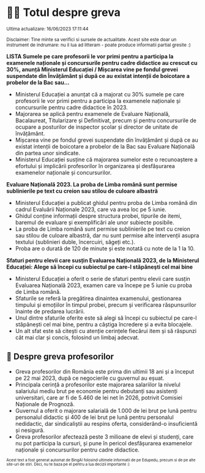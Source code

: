 # 👩‍🏫 Totul despre greva
<sub>Ultima actualizare: 16/06/2023 17:11:44</sub>

<sub>Disclaimer: Tine minte sa verifici si sursele de actualitate. Acest site este doar un instrument de indrumare: nu il lua ad litteram - poate produce informatii partial gresite :)</sub>

**LISTA Sumele pe care profesorii le vor primi pentru a participa la examenele naționale și concursurile pentru cadre didactice au crescut cu 30%, anunță Ministerul Educației / Mișcarea vine pe fondul grevei suspendate din Învățământ și după ce au existat intenții de boicotare a probelor de la Bac sau...**

- Ministerul Educației a anunțat că a majorat cu 30% sumele pe care profesorii le vor primi pentru a participa la examenele naționale și concursurile pentru cadre didactice în 2023.
- Majorarea se aplică pentru examenele de Evaluare Națională, Bacalaureat, Titularizare și Definitivat, precum și pentru concursurile de ocupare a posturilor de inspector școlar și director de unitate de învățământ.
- Mișcarea vine pe fondul grevei suspendate din învățământ și după ce au existat intenții de boicotare a probelor de la Bac sau Evaluare Națională din partea unor sindicate.
- Ministerul Educației susține că majorarea sumelor este o recunoaștere a efortului și implicării profesorilor în organizarea și desfășurarea examenelor naționale și concursurilor.

**Evaluare Națională 2023. La proba de Limba română sunt permise sublinierile pe text cu creion sau stilou de culoare albastră**

- Ministerul Educației a publicat ghidul pentru proba de Limba română din cadrul Evaluării Naționale 2023, care va avea loc pe 5 iunie.
- Ghidul conține informații despre structura probei, tipurile de itemi, baremul de evaluare și exemplificări ale unor subiecte posibile.
- La proba de Limba română sunt permise sublinierile pe text cu creion sau stilou de culoare albastră, dar nu sunt permise alte intervenții asupra textului (sublinieri duble, încercuiri, săgeți etc.).
- Proba are o durată de 120 de minute și este notată cu note de la 1 la 10.

**Sfaturi pentru elevii care susțin Evaluarea Națională 2023, de la Ministerul Educației: Alege să începi cu subiectul pe care-l stăpâneşti cel mai bine**

- Ministerul Educației a oferit o serie de sfaturi pentru elevii care susțin Evaluarea Națională 2023, examen care va începe pe 5 iunie cu proba de Limba română.
- Sfaturile se referă la pregătirea dinaintea examenului, gestionarea timpului și emoțiilor în timpul probei, precum și verificarea răspunsurilor înainte de predarea lucrării.
- Unul dintre sfaturile oferite este să alegi să începi cu subiectul pe care-l stăpânești cel mai bine, pentru a câștiga încredere și a evita blocajele.
- Un alt sfat este să citești cu atenție cerințele fiecărui item și să răspunzi cât mai clar și concis, folosind un limbaj adecvat.

## 🏫 Despre greva profesorilor

- Greva profesorilor din România este prima din ultimii 18 ani și a început pe 22 mai 2023, după ce negocierile cu guvernul au eșuat.
- Principala cerință a profesorilor este majorarea salariilor la nivelul salariului mediu brut pe economie pentru debutanți sau asistenți universitari, care ar fi de 5.460 de lei net în 2026, potrivit Comisiei Naționale de Prognoză.
- Guvernul a oferit o majorare salarială de 1.000 de lei brut pe lună pentru personalul didactic și 400 de lei brut pe lună pentru personalul nedidactic, dar sindicaliștii au respins oferta, considerând-o insuficientă și nesigură.
- Greva profesorilor afectează peste 3 milioane de elevi și studenți, care nu pot participa la cursuri, și pune în pericol desfășurarea examenelor naționale și concursurilor pentru cadre didactice.


<sub><sub>Acest text a fost generat automat de BingAI folosind ultimele informatii de pe Edupedu, precum si de pe alte site-uri de stiri. Deci, nu te baza pe el pentru a lua decizii importante :)</sub></sub>